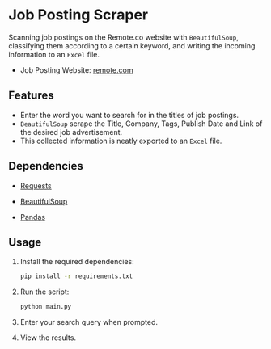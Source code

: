 # Job Posting Scraper

Scanning job postings on the Remote.co website with `BeautifulSoup`, classifying them according to a certain keyword, and writing the incoming information to an `Excel` file.

- Job Posting Website: [remote.com](https://remote.co/remote-jobs/developer/)

## Features
- Enter the word you want to search for in the titles of job postings.
- `BeautifulSoup` scrape the Title, Company, Tags, Publish Date and Link of the desired job advertisement.
- This collected information is neatly exported to an `Excel` file.

## Dependencies

- [Requests](https://pypi.org/project/requests/)

- [BeautifulSoup](https://www.crummy.com/software/BeautifulSoup/bs4/doc/)

- [Pandas](https://pandas.pydata.org/)

## Usage

1. Install the required dependencies:

    ```bash
    pip install -r requirements.txt
    ```

2. Run the script:

    ```bash
    python main.py
    ```

3. Enter your search query when prompted.

4. View the results.
